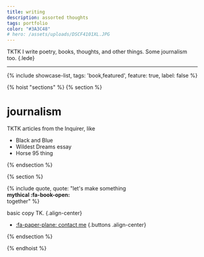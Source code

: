 ```yaml
---
title: writing
description: assorted thoughts
tags: portfolio
color: "#3A3C48"
# hero: /assets/uploads/DSCF4101XL.JPG
---
```


TKTK I write poetry, books, thoughts, and other things. Some journalism too.
{.lede} 

***

{% include showcase-list, tags: 'book,featured', feature: true, label: false %}


{% hoist "sections" %}
{% section %}

# journalism
TKTK articles from the Inquirer, like

* Black and Blue
* Wildest Dreams essay
* Horse 95 thing

{% endsection %}

{% section %}

{% include quote, quote: "let's make something<br>**mythical :fa-book-open:**<br>together" %}

basic copy TK.
{.align-center}

* [:fa-paper-plane: contact me](/collab)
{.buttons .align-center}

{% endsection %}

{% endhoist %}